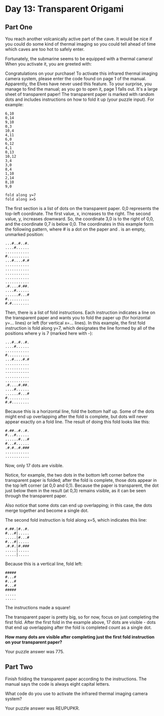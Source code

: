# Day 13: Transparent Origami

## Part One

You reach another volcanically active part of the cave. It would be nice if you
could do some kind of thermal imaging so you could tell ahead of time which
caves are too hot to safely enter.

Fortunately, the submarine seems to be equipped with a thermal camera! When you
activate it, you are greeted with:

Congratulations on your purchase! To activate this infrared thermal imaging
camera system, please enter the code found on page 1 of the manual. Apparently,
the Elves have never used this feature. To your surprise, you manage to find the
manual; as you go to open it, page 1 falls out. It's a large sheet of
transparent paper! The transparent paper is marked with random dots and includes
instructions on how to fold it up (your puzzle input). For example:

```
6,10
0,14
9,10
0,3
10,4
4,11
6,0
6,12
4,1
0,13
10,12
3,4
3,0
8,4
1,10
2,14
8,10
9,0

fold along y=7
fold along x=5
```

The first section is a list of dots on the transparent paper. 0,0 represents the
top-left coordinate. The first value, x, increases to the right. The second
value, y, increases downward. So, the coordinate 3,0 is to the right of 0,0, and
the coordinate 0,7 is below 0,0. The coordinates in this example form the
following pattern, where # is a dot on the paper and . is an empty, unmarked
position:

```
...#..#..#.
....#......
...........
#..........
...#....#.#
...........
...........
...........
...........
...........
.#....#.##.
....#......
......#...#
#..........
#.#........
```

Then, there is a list of fold instructions. Each instruction indicates a line on
the transparent paper and wants you to fold the paper up (for horizontal y=...
lines) or left (for vertical x=... lines). In this example, the first fold
instruction is fold along y=7, which designates the line formed by all of the
positions where y is 7 (marked here with -):

```
...#..#..#.
....#......
...........
#..........
...#....#.#
...........
...........
-----------
...........
...........
.#....#.##.
....#......
......#...#
#..........
#.#........
```

Because this is a horizontal line, fold the bottom half up. Some of the dots
might end up overlapping after the fold is complete, but dots will never appear
exactly on a fold line. The result of doing this fold looks like this:

```
#.##..#..#.
#...#......
......#...#
#...#......
.#.#..#.###
...........
...........
```

Now, only 17 dots are visible.

Notice, for example, the two dots in the bottom left corner before the
transparent paper is folded; after the fold is complete, those dots appear in
the top left corner (at 0,0 and 0,1). Because the paper is transparent, the dot
just below them in the result (at 0,3) remains visible, as it can be seen
through the transparent paper.

Also notice that some dots can end up overlapping; in this case, the dots merge
together and become a single dot.

The second fold instruction is fold along x=5, which indicates this line:

```
#.##.|#..#.
#...#|.....
.....|#...#
#...#|.....
.#.#.|#.###
.....|.....
.....|.....
```

Because this is a vertical line, fold left:

```
#####
#...#
#...#
#...#
#####
.....
.....
```

The instructions made a square!

The transparent paper is pretty big, so for now, focus on just completing the
first fold. After the first fold in the example above, 17 dots are visible -
dots that end up overlapping after the fold is completed count as a single dot.

**How many dots are visible after completing just the first fold instruction on
your transparent paper?**

Your puzzle answer was 775.

## Part Two

Finish folding the transparent paper according to the instructions. The manual
says the code is always eight capital letters.

What code do you use to activate the infrared thermal imaging camera system?

Your puzzle answer was REUPUPKR.